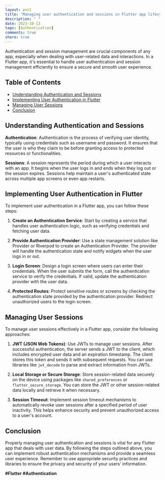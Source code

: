 ```yaml
---
layout: post
title: "Managing user authentication and sessions in Flutter app lifecycle"
description: " "
date: 2023-10-13
tags: [Authentication]
comments: true
share: true
---
```


Authentication and session management are crucial components of any app, especially when dealing with user-related data and interactions. In a Flutter app, it's essential to handle user authentication and session management efficiently to ensure a secure and smooth user experience.

## Table of Contents
- [Understanding Authentication and Sessions](#understanding-authentication-and-sessions)
- [Implementing User Authentication in Flutter](#implementing-user-authentication-in-flutter)
- [Managing User Sessions](#managing-user-sessions)
- [Conclusion](#conclusion)

## Understanding Authentication and Sessions

**Authentication**: Authentication is the process of verifying user identity, typically using credentials such as username and password. It ensures that the user is who they claim to be before granting access to protected resources or functionalities.

**Sessions**: A session represents the period during which a user interacts with an app. It begins when the user logs in and ends when they log out or the session expires. Sessions help maintain a user's authenticated state across multiple app screens or even app restarts.

## Implementing User Authentication in Flutter

To implement user authentication in a Flutter app, you can follow these steps:

1. **Create an Authentication Service**: Start by creating a service that handles user authentication logic, such as verifying credentials and fetching user data.

2. **Provide Authentication Provider**: Use a state management solution like Provider or Riverpod to create an Authentication Provider. The provider will handle the authentication state and notify widgets when the user logs in or out.

3. **Login Screen**: Design a login screen where users can enter their credentials. When the user submits the form, call the authentication service to verify the credentials. If valid, update the authentication provider with the user data.

4. **Protected Routes**: Protect sensitive routes or screens by checking the authentication state provided by the authentication provider. Redirect unauthorized users to the login screen.

## Managing User Sessions

To manage user sessions effectively in a Flutter app, consider the following approaches:

1. **JWT (JSON Web Tokens)**: Use JWTs to manage user sessions. After successful authentication, the server sends a JWT to the client, which includes encrypted user data and an expiration timestamp. The client stores this token and sends it with subsequent requests. You can use libraries like `jwt_decode` to parse and extract information from JWTs.

2. **Local Storage or Secure Storage**: Store session-related data securely on the device using packages like `shared_preferences` or `flutter_secure_storage`. You can store the JWT or other session-related data locally and retrieve it when necessary.

3. **Session Timeout**: Implement session timeout mechanisms to automatically revoke user sessions after a specified period of user inactivity. This helps enhance security and prevent unauthorized access to a user's account.

## Conclusion

Properly managing user authentication and sessions is vital for any Flutter app that deals with user data. By following the steps outlined above, you can implement robust authentication mechanisms and provide a seamless user experience. Remember to use appropriate security practices and libraries to ensure the privacy and security of your users' information.

**#Flutter #Authentication**